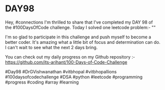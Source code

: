 # DAY98
Hey, #connections I'm thrilled to share that I've completed my DAY 98 of the #100DaysOfCode challenge. Today I solved one leetcode problem:- ""

I'm so glad to participate in this challenge and push myself to become a better coder. It's amazing what a little bit of focus and determination can do. I can't wait to see what the next 2 days bring.

You can check out my daily progress on my Github repository :- https://github.com/its-arihant/100-Days-of-Code-Challenge

#Day98 #DrGVishwanathan #vitbhopal #vitbhopallions #100daysofcodechallenge #DSA #python #leetcode #programming #progress #coding #array #learning 
